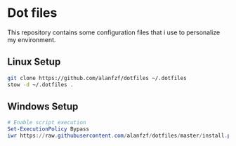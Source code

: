 # Dot files
This repository contains some configuration files that i use to personalize my environment.

## Linux Setup

```bash
git clone https://github.com/alanfzf/dotfiles ~/.dotfiles
stow -d ~/.dotfiles .
```

## Windows Setup
<!-- 
```bash
& ([scriptblock]::Create((New-Object System.Net.WebClient).DownloadString(''))) 'parameter'
``` 
-->

```powershell
# Enable script execution
Set-ExecutionPolicy Bypass
iwr https://raw.githubusercontent.com/alanfzf/dotfiles/master/install.ps1 | iex
```

